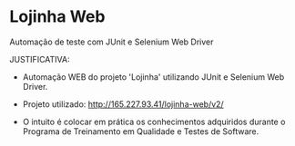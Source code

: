 # Lojinha Web
Automação de teste com JUnit e Selenium Web Driver 

JUSTIFICATIVA:

- Automação WEB do projeto 'Lojinha' utilizando JUnit e Selenium Web Driver.

- Projeto utilizado: http://165.227.93.41/lojinha-web/v2/

- O intuito é colocar em prática os conhecimentos adquiridos durante o Programa de Treinamento em Qualidade e Testes de Software.
